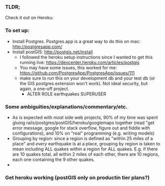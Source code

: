 ### TLDR;

Check it out on Heroku:

### To set up:

* Install Postgres. Postgres.app is a great way to do this on mac: http://postgresapp.com/
* Install postGIS: http://postgis.net/install
  * I followed the heroku setup instructions since I wanted to get this running live: https://devcenter.heroku.com/articles/postgis
  * You may have some issues, this worked for me: https://github.com/PostgresApp/PostgresApp/issues/111
  * make sure to run this on your development db and your test db (or the GIS postgres extension won't work). Not ideal security, but again, a one-off project.
    * ALTER ROLE earthquakes SUPERUSER


### Some ambiguities/explanations/commentary/etc.

* As is expected with most side web projects, 90% of my time was spent gluing rails/postgres/postGIS/heroku/googlemaps together (read "get error message, google for stack overflow, figure out and fiddle with configurations), and 10% on "real" programming (e.g. writing models)
* Grouping by region: since a region is defined as "within 25 miles of a place" and *every* earthquake is at a place, grouping by region is taken to mean including ALL quakes within a region for ALL quakes. E.g. if there are 10 quakes total, all within 2 miles of each other, there are 10 regions, each one containing the 9 other quakes.
*



### Get heroku working (postGIS only on productin tier plans?)





